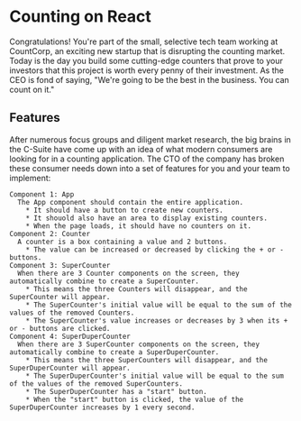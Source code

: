 # Counting on React

Congratulations!  You're part of the small, selective tech team working at CountCorp, an exciting new startup that is disrupting the counting market.  Today is the day you build some cutting-edge counters that prove to your investors that this project is worth every penny of their investment.  As the CEO is fond of saying, "We're going to be the best in the business.  You can count on it."

## Features

After numerous focus groups and diligent market research, the big brains in the C-Suite have come up with an idea of what modern consumers are looking for in a counting application.  The CTO of the company has broken these consumer needs down into a set of features for you and your team to implement:

```
Component 1: App
  The App component should contain the entire application.  
    * It should have a button to create new counters.
    * It shouold also have an area to display existing counters.
    * When the page loads, it should have no counters on it.
Component 2: Counter
  A counter is a box containing a value and 2 buttons. 
    * The value can be increased or decreased by clicking the + or - buttons.
Component 3: SuperCounter
  When there are 3 Counter components on the screen, they automatically combine to create a SuperCounter.
    * This means the three Counters will disappear, and the SuperCounter will appear.
    * The SuperCounter's initial value will be equal to the sum of the values of the removed Counters.
    * The SuperCounter's value increases or decreases by 3 when its + or - buttons are clicked.
Component 4: SuperDuperCounter
  When there are 3 SuperCounter components on the screen, they automatically combine to create a SuperDuperCounter.
    * This means the three SuperCounters will disappear, and the SuperDuperCounter will appear.
    * The SuperDuperCounter's initial value will be equal to the sum of the values of the removed SuperCounters.
    * The SuperDuperCounter has a "start" button.
    * When the "start" button is clicked, the value of the SuperDuperCounter increases by 1 every second.
```

